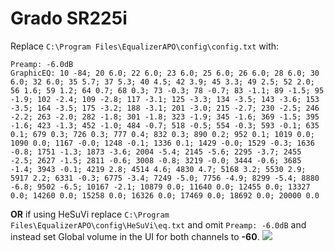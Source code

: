 # Grado SR225i
Replace `C:\Program Files\EqualizerAPO\config\config.txt` with:
```
Preamp: -6.0dB
GraphicEQ: 10 -84; 20 6.0; 22 6.0; 23 6.0; 25 6.0; 26 6.0; 28 6.0; 30 6.0; 32 6.0; 35 5.7; 37 5.3; 40 4.5; 42 3.9; 45 3.3; 49 2.5; 52 2.0; 56 1.6; 59 1.2; 64 0.7; 68 0.3; 73 -0.3; 78 -0.7; 83 -1.1; 89 -1.5; 95 -1.9; 102 -2.4; 109 -2.8; 117 -3.1; 125 -3.3; 134 -3.5; 143 -3.6; 153 -3.5; 164 -3.5; 175 -3.2; 188 -3.1; 201 -3.0; 215 -2.7; 230 -2.5; 246 -2.2; 263 -2.0; 282 -1.8; 301 -1.8; 323 -1.9; 345 -1.6; 369 -1.5; 395 -1.6; 423 -1.3; 452 -1.0; 484 -0.7; 518 -0.5; 554 -0.3; 593 -0.1; 635 0.1; 679 0.3; 726 0.3; 777 0.4; 832 0.3; 890 0.2; 952 0.1; 1019 0.0; 1090 0.0; 1167 -0.0; 1248 -0.1; 1336 0.1; 1429 -0.0; 1529 -0.3; 1636 -0.8; 1751 -1.3; 1873 -3.6; 2004 -5.4; 2145 -5.6; 2295 -3.7; 2455 -2.5; 2627 -1.5; 2811 -0.6; 3008 -0.8; 3219 -0.0; 3444 -0.6; 3685 -1.4; 3943 -0.1; 4219 2.8; 4514 4.6; 4830 4.7; 5168 3.2; 5530 2.9; 5917 2.2; 6331 -0.3; 6775 -3.4; 7249 -5.0; 7756 -4.9; 8299 -5.4; 8880 -6.8; 9502 -6.5; 10167 -2.1; 10879 0.0; 11640 0.0; 12455 0.0; 13327 0.0; 14260 0.0; 15258 0.0; 16326 0.0; 17469 0.0; 18692 0.0; 20000 0.0
```
**OR** if using HeSuVi replace `C:\Program Files\EqualizerAPO\config\HeSuVi\eq.txt` and omit `Preamp: -6.0dB` and instead set Global volume in the UI for both channels to **-60**.
![](https://raw.githubusercontent.com/jaakkopasanen/AutoEq/master/results/Headphone.com/innerfidelity/onear/Grado%20SR225i/Grado%20SR225i.png)
